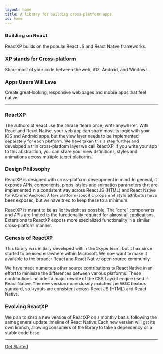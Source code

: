 ```yaml
---
layout: home
title: A library for building cross-platform apps
id: home
---
```


<section class="light home-section">
  <div class="marketing-row">
    <div class="marketing-col">
      <h3>Building on React</h3>
      <p>ReactXP builds on the popular React JS and React Native frameworks.</p>
    </div>
    <div class="marketing-col">
      <h3>XP stands for Cross-platform</h3>
      <p>Share most of your code between the web, iOS, Android, and Windows.</p>
    </div>
    <div class="marketing-col">
      <h3>Apps Users Will Love</h3>
      <p>Create great-looking, responsive web pages and mobile apps that feel native.</p>
    </div>
  </div>
</section>
<hr class="home-divider" />
<section class="home-section">
  <div id="overview">
    <div class="overview-section">
      <h3>ReactXP</h3>
      <p>
        The authors of React use the phrase “learn once, write anywhere”. With React and React 
        Native, your web app can share most its logic with your iOS and Android apps, but the view 
        layer needs to be implemented separately for each platform. We have taken this a step further 
        and developed a thin cross-platform layer we call ReactXP. If you write your app to this 
        abstraction, you can share your view definitions, styles and animations across multiple target 
        platforms.
      </p>
    </div>
    <div class="overview-section">
      <h3>Design Philosophy</h3>
      <p>
        ReactXP is designed with cross-platform development in mind. In general, it exposes
        APIs, components, props, styles and animation parameters that are implemented in
        a consistent way across React JS (HTML) and React Native for iOS and Android. A few
        platform-specific props and style attributes have been exposed, but we have tried to
        keep these to a minimum.
      </p>
      <p>
        ReactXP is meant to be as lightweight as possible. The “core” components and APIs are
        limited to the functionality required for almost all applications. Extensions to
        ReactXP expose more specialized functionality in a similar cross-platform manner.
      </p>
    </div>
    <div class="overview-section">
      <h3>Genesis of ReactXP</h3>
      <p>
        This library was initially developed within the Skype team, but it has since started to
        be used elsewhere within Microsoft. We now want to make it available to the broader
        React and React Native open source community.
      </p>
      <p>
        We have made numerous other source contributions to React Native in an effort to minimize
        the differences between various platforms. These contributions included a major rewrite of
        the CSS Layout engine used in React Native. The new version more closely matches the W3C
        flexbox standard, so layouts are consistent across React JS (HTML) and React Native.
      </p>
    </div>
    <div class="overview-section">
      <h3>Evolving ReactXP</h3>
      <p>
        We plan to snap a new version of ReactXP on a monthly basis, following the same general
        update timeline of React Native. Each new version will get its own branch, allowing
        consumers of the library to take a dependency on a stable code base.
      </p>
    </div>
  </div>
</section>
<hr class="home-divider" />
<section class="home-bottom-section">
  <div class="buttons-unit">
    <a href="docs/getting-started.html" class="button">Get Started</a>
  </div>
</section>
